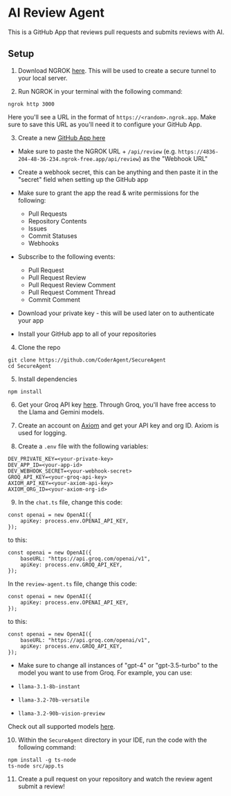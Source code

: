 # AI Review Agent

This is a GitHub App that reviews pull requests and submits reviews with AI.

## Setup

1. Download NGROK [here](https://download.ngrok.com/). This will be used to create a secure tunnel to your local server.

2. Run NGROK in your terminal with the following command:

```
ngrok http 3000
```

Here you'll see a URL in the format of `https://<random>.ngrok.app`. Make sure to save this URL as you'll need it to configure your GitHub App.

3. Create a new [GitHub App here](https://github.com/settings/apps)
- Make sure to paste the NGROK URL + `/api/review` (e.g. ```https://4836-204-48-36-234.ngrok-free.app/api/review```) as the "Webhook URL"
- Create a webhook secret, this can be anything and then paste it in the "secret" field when setting up the GitHub app
- Make sure to grant the app the read & write permissions for the following:
  - Pull Requests
  - Repository Contents
  - Issues
  - Commit Statuses
  - Webhooks
- Subscribe to the following events:
  - Pull Request
  - Pull Request Review
  - Pull Request Review Comment
  - Pull Request Comment Thread
  - Commit Comment

- Download your private key - this will be used later on to authenticate your app

- Install your GitHub app to all of your repositories

4. Clone the repo

```
git clone https://github.com/CoderAgent/SecureAgent
cd SecureAgent
```

5. Install dependencies
```
npm install
```

6. Get your Groq API key [here](https://console.groq.com/keys). Through Groq, you'll have free access to the Llama and Gemini models.

7. Create an account on [Axiom](https://app.axiom.co/) and get your API key and org ID. Axiom is used for logging.

8. Create a `.env` file with the following variables:
```
DEV_PRIVATE_KEY=<your-private-key>
DEV_APP_ID=<your-app-id>
DEV_WEBHOOK_SECRET=<your-webhook-secret>
GROQ_API_KEY=<your-groq-api-key>
AXIOM_API_KEY=<your-axiom-api-key>
AXIOM_ORG_ID=<your-axiom-org-id>
```

9. In the `chat.ts` file, change this code:
```
const openai = new OpenAI({
    apiKey: process.env.OPENAI_API_KEY,
});
```
to this:
```
const openai = new OpenAI({
    baseURL: "https://api.groq.com/openai/v1",
    apiKey: process.env.GROQ_API_KEY,
});
```

In the `review-agent.ts` file, change this code:
```
const openai = new OpenAI({
    apiKey: process.env.OPENAI_API_KEY,
});
```
to this:
```
const openai = new OpenAI({
    baseURL: "https://api.groq.com/openai/v1",
    apiKey: process.env.GROQ_API_KEY,
});
```

- Make sure to change all instances of "gpt-4" or "gpt-3.5-turbo" to the model you want to use from Groq. For example, you can use:

- `llama-3.1-8b-instant`
- `llama-3.2-70b-versatile`
- `llama-3.2-90b-vision-preview`

Check out all supported models [here](https://console.groq.com/docs/models).

10. Within the `SecureAgent` directory in your IDE, run the code with the following command:
```
npm install -g ts-node
ts-node src/app.ts
```

11. Create a pull request on your repository and watch the review agent submit a review! 